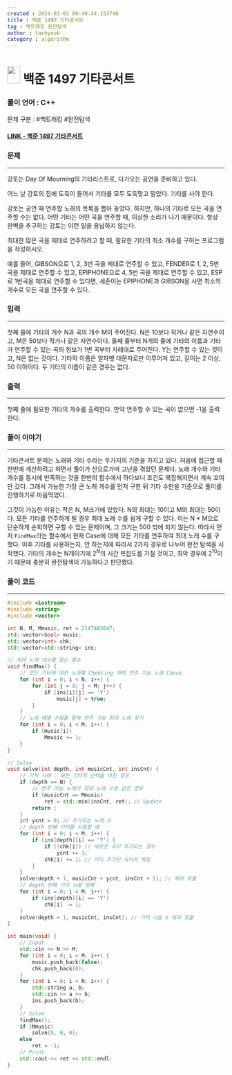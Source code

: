 ```yaml
---
created : 2024-03-01 09:49:44.153740
title : 백준 1497 기타콘서트
tag : 백트래킹 완전탐색
author : taehyeok
category : algorithm
---
```

# <img src="https://d2gd6pc034wcta.cloudfront.net/tier/10.svg" width="30" height="40"> 백준 1497 기타콘서트

### 풀이 언어 : C++

문제 구분 : #백트래킹 #완전탐색
#### [LINK - 백준 1497 기타콘서트](https://www.acmicpc.net/problem/1497)

### 문제
<hr>

강토는 Day Of Mourning의 기타리스트로, 다가오는 공연을 준비하고 있다.

어느 날 강토의 집에 도둑이 들어서 기타를 모두 도둑맞고 말았다. 기타를 사야 한다.

강토는 공연 때 연주할 노래의 목록을 뽑아 놓았다. 하지만, 하나의 기타로 모든 곡을 연주할 수는 없다. 어떤 기타는 어떤 곡을 연주할 때, 이상한 소리가 나기 때문이다. 항상 완벽을 추구하는 강토는 이런 일을 용납하지 않는다.

최대한 많은 곡을 제대로 연주하려고 할 때, 필요한 기타의 최소 개수를 구하는 프로그램을 작성하시오.

예를 들어, GIBSON으로 1, 2, 3번 곡을 제대로 연주할 수 있고, FENDER로 1, 2, 5번 곡을 제대로 연주할 수 있고, EPIPHONE으로 4, 5번 곡을 제대로 연주할 수 있고, ESP로 1번곡을 제대로 연주할 수 있다면, 세준이는 EPIPHONE과 GIBSON을 사면 최소의 개수로 모든 곡을 연주할 수 있다. 

### 입력
<hr>
첫째 줄에 기타의 개수 N과 곡의 개수 M이 주어진다. N은 10보다 작거나 같은 자연수이고, M은 50보다 작거나 같은 자연수이다. 둘째 줄부터 N개의 줄에 기타의 이름과 기타가 연주할 수 있는 곡의 정보가 1번 곡부터 차례대로 주어진다. Y는 연주할 수 있는 것이고, N은 없는 것이다. 기타의 이름은 알파벳 대문자로만 이루어져 있고, 길이는 2 이상, 50 이하이다. 두 기타의 이름이 같은 경우는 없다.

### 출력
<hr>

첫째 줄에 필요한 기타의 개수를 출력한다. 만약 연주할 수 있는 곡이 없으면 -1을 출력한다.

### 풀이 이야기
<hr>

기타콘서트 문제는 노래와 기타 수라는 두가지의 기준을 가지고 있다. 처음에 접근할 때 한번에 계산하려고 하면서 풀이가 산으로가며 고난을 겪었던 문제다. 노래 개수와 기타 개수를 동시에 만족하는 것을 한번의 함수에서 하다보니 조건도 복잡해지면서 계속 꼬여만 갔다. 그래서 가능한 가장 큰 노래 개수를 먼저 구한 뒤 기타 수만을 기준으로 풀이를 진행하기로 마음먹었다.

그것이 가능한 이유는 작은 N, M크기에 있었다. N의 최대는 10이고 M의 최대는 50이다. 모든 기타를 연주하게 될 경우 최대 노래 수를 쉽게 구할 수 있다. 이는 N * M으로 단순하게 순회하면 구할 수 있는 문제이며, 그 크기는 500 밖에 되지 않는다. 따라서 먼저 `FindMax`라는 함수에서 현재 Case에 대해 모든 기타를 연주하여 최대 노래 수를 구했다. 이후 기타를 사용하는지, 안 하는지에 따라서 2가지 경우로 나누어 완전 탐색을 시작했다. 기타의 개수는 N개이기에 $2^N$의 시간 복잡도를 가질 것이고, 최악 경우에 $2^{10}$이기 때문에 충분히 완전탐색이 가능하다고 판단했다.
### 풀이 코드
<hr>

``` c++
#include <iostream>
#include <string>
#include <vector>

int N, M, Mmusic, ret = 2147483647;
std::vector<bool> music;
std::vector<int> chk;
std::vector<std::string> ins;

// 최대 노래 개수를 찾는 함수
void findMax() {
    // 모든 기타에 대한 노래를 Chekcing 하며 연주 가능 노래 Check
    for (int i = 0; i < N; i++) {
        for (int j = 0; j < M; j++) {
            if (ins[i][j] == 'Y')
                music[j] = true;
        }
    }
    // 노래 배열 순회를 통해 연주 가능 최대 노래 찾기
    for (int i = 0; i < M; i++) {
        if (music[i])
            Mmusic += 1;
    }
}

// Solve
void solve(int depth, int musicCnt, int insCnt) {
    // 기저 사례 : 모든 기타의 선택을 마친 경우
    if (depth == N) {
        // 연주 가능 노래가 최대 노래 수랑 같은 경우
        if (musicCnt == Mmusic) 
            ret = std::min(insCnt, ret); // Update
        return ;
    }
    int ycnt = 0; // 추가되는 노래 수
    // depth 번째 기타를 사용할 때
    for (int i = 0; i < M; i++) {
        if (ins[depth][i] == 'Y') {
            if (!chk[i]) // 새로운 곡이 추가되는 경우
                ycnt += 1;
            chk[i] += 1; // 이미 추가된 곡이라 체킹
        }
    }
    solve(depth + 1, musicCnt + ycnt, insCnt + 1); // 재귀 호출
    // depth 번째 기타 사용 원복
    for (int i = 0; i < M; i++) {
        if (ins[depth][i] == 'Y')
            chk[i] -= 1;
    }
    solve(depth + 1, musicCnt, insCnt); // 기타 사용 X 재귀 호출
}

int main(void) {
    // Input
    std::cin >> N >> M;
    for (int i = 0; i < M; i++) {
        music.push_back(false);
        chk.push_back(0);
    }
    for (int i = 0; i < N; i++) {
        std::string a, b;
        std::cin >> a >> b;
        ins.push_back(b);
    }
    // Solve
    findMax();
    if (Mmusic)
        solve(0, 0, 0);
    else
        ret = -1;
    // Print
    std::cout << ret << std::endl;
}
```
